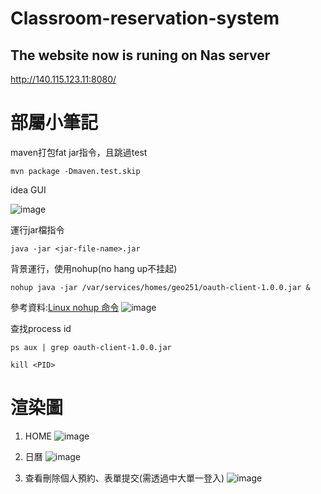 # Classroom-reservation-system

## The website now is runing on Nas server
http://140.115.123.11:8080/

# 部屬小筆記
maven打包fat jar指令，且跳過test

`mvn package -Dmaven.test.skip`

idea GUI

![image](https://user-images.githubusercontent.com/92431095/224988836-4f3fda5f-a8ee-4fbb-87e9-42c945606828.png)

運行jar檔指令

`java -jar <jar-file-name>.jar`

背景運行，使用nohup(no hang up不挂起)

`nohup java -jar /var/services/homes/geo251/oauth-client-1.0.0.jar &`

參考資料:[Linux nohup 命令](https://www.runoob.com/linux/linux-comm-nohup.html)
![image](https://user-images.githubusercontent.com/92431095/224990307-129c1842-b89d-46b5-b21f-4d0bbf2fb6c1.png)

查找process id

`ps aux | grep oauth-client-1.0.0.jar`

`kill <PID>`



# 渲染圖
1. HOME
![image](https://user-images.githubusercontent.com/92431095/215586277-a9093474-3a9e-484b-9c93-d16ab90b5ae6.png)


2. 日曆
![image](https://user-images.githubusercontent.com/92431095/224990696-4aa07e63-964e-4af9-9df7-5b582a41218e.png)


3. 查看刪除個人預約、表單提交(需透過中大單一登入)
![image](https://user-images.githubusercontent.com/92431095/215586461-940f0f92-212c-4a04-a438-e3113284ffbb.png)


